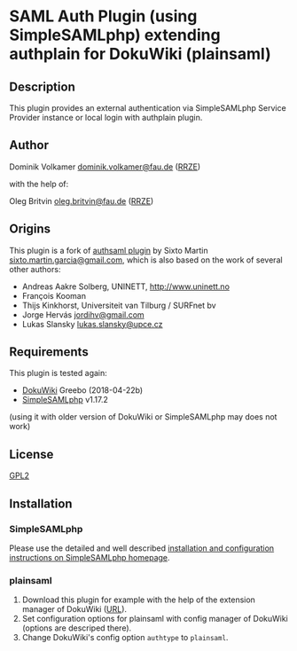 # SAML Auth Plugin (using SimpleSAMLphp) extending authplain for DokuWiki (plainsaml) #

## Description ##

This plugin provides an external authentication via SimpleSAMLphp Service Provider instance or local login with authplain plugin.


## Author ##

Dominik Volkamer <dominik.volkamer@fau.de> ([RRZE](https://www.rrze.fau.de/))

with the help of:

Oleg Britvin <oleg.britvin@fau.de> ([RRZE](https://www.rrze.fau.de/))


## Origins ##

This plugin is a fork of [authsaml plugin](https://www.dokuwiki.org/plugin:authsaml) by Sixto Martin <sixto.martin.garcia@gmail.com>, which is also based on the work of several other authors:

- Andreas Aakre Solberg, UNINETT, http://www.uninett.no
- François Kooman
- Thijs Kinkhorst, Universiteit van Tilburg / SURFnet bv
- Jorge Hervás <jordihv@gmail.com>
- Lukas Slansky <lukas.slansky@upce.cz>


## Requirements ##

This plugin is tested again:

- [DokuWiki](https://www.dokuwiki.org) Greebo (2018-04-22b)
- [SimpleSAMLphp](https://simplesamlphp.org) v1.17.2

(using it with older version of DokuWiki or SimpleSAMLphp may does not work)


## License ##

[GPL2](http://www.gnu.org/licenses/gpl.html)


## Installation ##

### SimpleSAMLphp ###

Please use the detailed and well described [installation and configuration instructions on SimpleSAMLphp homepage](https://simplesamlphp.org/docs/stable/simplesamlphp-install).


### plainsaml ###

1. Download this plugin for example with the help of the extension manager of DokuWiki ([URL](https://github.com/dreieinhalb/dokuwiki-plugin-plainsaml/zipball/master)).
2. Set configuration options for plainsaml with config manager of DokuWiki (options are descriped there).
3. Change DokuWiki's config option `authtype` to `plainsaml`.
